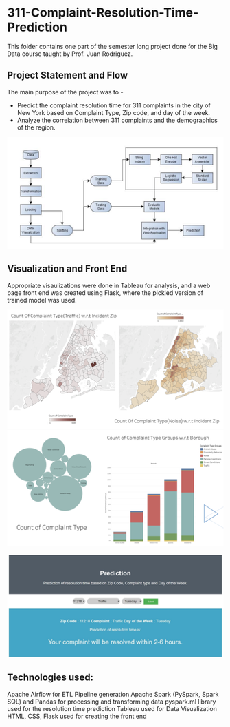 # 311-Complaint-Resolution-Time-Prediction

This folder contains one part of the semester long project done for the Big Data course taught by Prof. Juan Rodriguez.

## Project Statement and Flow

The main purpose of the project was to -
- Predict the complaint resolution time for 311 complaints in the city of New York based on Complaint Type, Zip code, and day of the week.
- Analyze the correlation between 311 complaints and the demographics of the region. 

![Project Flow](https://github.com/KshitijaSAPatel/311-Complaint-Resolution-Time-Prediction/blob/main/Images/Flow.png)

## Visualization and Front End 

Appropriate visaulizations were done in Tableau for analysis, and a web page front end was created using Flask, where the pickled version of trained model was used.

![Sample Visualization 1](https://github.com/KshitijaSAPatel/311-Complaint-Resolution-Time-Prediction/blob/main/Images/Viz2.png)
![Sample Visualization 2](https://github.com/KshitijaSAPatel/311-Complaint-Resolution-Time-Prediction/blob/main/Images/Viz1.png)

![Front End](https://github.com/KshitijaSAPatel/311-Complaint-Resolution-Time-Prediction/blob/main/Images/FrontEnd.png)

## Technologies used:
Apache Airflow for ETL Pipeline generation 
Apache Spark (PySpark, Spark SQL) and Pandas for processing and transforming data
pyspark.ml library used for the resolution time prediction 
Tableau used for Data Visualization 
HTML, CSS, Flask used for creating the front end 

